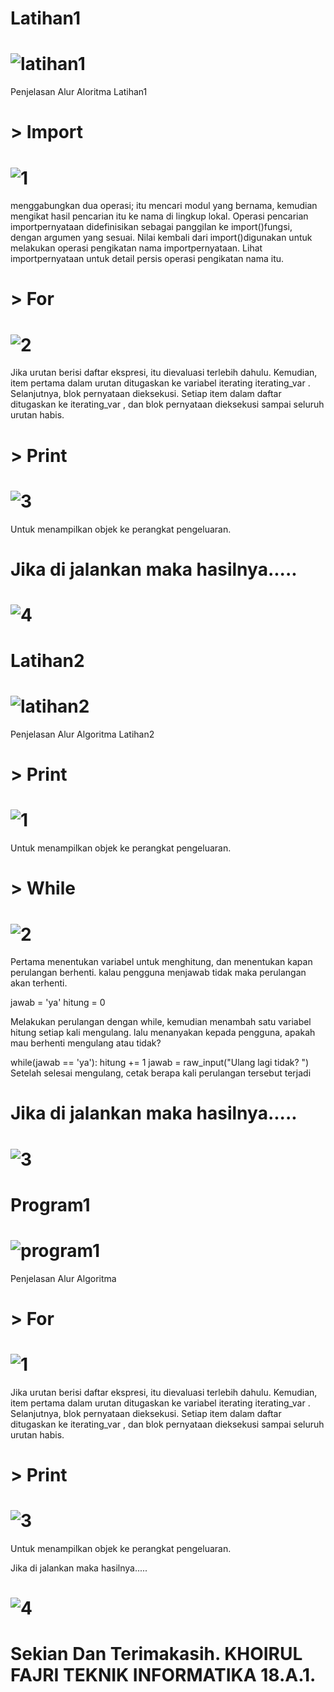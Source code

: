 # Latihan1
# ![latihan1](https://user-images.githubusercontent.com/46926166/52955642-c6e24b00-33bf-11e9-9c64-fd4d2aae23d1.png)
Penjelasan Alur Aloritma Latihan1
# > Import
# ![1](https://user-images.githubusercontent.com/46926166/52955765-1f194d00-33c0-11e9-9cb6-2ad94544e1e2.png)
menggabungkan dua operasi; itu mencari modul yang bernama, kemudian mengikat hasil pencarian itu ke nama di lingkup lokal. Operasi pencarian importpernyataan didefinisikan sebagai panggilan ke import()fungsi, dengan argumen yang sesuai. Nilai kembali dari import()digunakan untuk melakukan operasi pengikatan nama importpernyataan. Lihat importpernyataan untuk detail persis operasi pengikatan nama itu.

# > For
# ![2](https://user-images.githubusercontent.com/46926166/52955832-512aaf00-33c0-11e9-9ea6-31236957da03.png)

Jika urutan berisi daftar ekspresi, itu dievaluasi terlebih dahulu. Kemudian, item pertama dalam urutan ditugaskan ke variabel iterating iterating_var . Selanjutnya, blok pernyataan dieksekusi. Setiap item dalam daftar ditugaskan ke iterating_var , dan blok pernyataan dieksekusi sampai seluruh urutan habis.

# > Print
#  ![3](https://user-images.githubusercontent.com/46926166/52955889-6f90aa80-33c0-11e9-9ab3-10b27a42be1a.png)

Untuk menampilkan objek ke perangkat pengeluaran.

# Jika di jalankan maka hasilnya.....
# ![4](https://user-images.githubusercontent.com/46926166/52955934-86370180-33c0-11e9-95a1-20728a29197e.png)

# Latihan2
# ![latihan2](https://user-images.githubusercontent.com/46926166/52956074-e8900200-33c0-11e9-806d-61089db9a6f4.png)

Penjelasan Alur Algoritma Latihan2

# > Print
# ![1](https://user-images.githubusercontent.com/46926166/52956165-1ecd8180-33c1-11e9-933a-e6a6cb4f81b0.png)

Untuk menampilkan objek ke perangkat pengeluaran.

# > While
# ![2](https://user-images.githubusercontent.com/46926166/52956196-2f7df780-33c1-11e9-8753-36f6911e8991.png)

Pertama menentukan variabel untuk menghitung, dan menentukan kapan perulangan berhenti. kalau pengguna menjawab tidak maka perulangan akan terhenti.

jawab = 'ya' hitung = 0

Melakukan perulangan dengan while, kemudian menambah satu variabel hitung setiap kali mengulang. lalu menanyakan kepada pengguna, apakah mau berhenti mengulang atau tidak?

while(jawab == 'ya'): hitung += 1 jawab = raw_input("Ulang lagi tidak? ") Setelah selesai mengulang, cetak berapa kali perulangan tersebut terjadi

# Jika di jalankan maka hasilnya.....
# ![3](https://user-images.githubusercontent.com/46926166/52956228-44f32180-33c1-11e9-9a7b-45e02ff4a965.png)

# Program1
# ![program1](https://user-images.githubusercontent.com/46926166/52956325-7ec42800-33c1-11e9-917c-4818e56f1469.png)

Penjelasan Alur Algoritma
# > For
# ![1](https://user-images.githubusercontent.com/46926166/52956375-99969c80-33c1-11e9-9256-69b487885922.png)

Jika urutan berisi daftar ekspresi, itu dievaluasi terlebih dahulu. Kemudian, item pertama dalam urutan ditugaskan ke variabel iterating iterating_var . Selanjutnya, blok pernyataan dieksekusi. Setiap item dalam daftar ditugaskan ke iterating_var , dan blok pernyataan dieksekusi sampai seluruh urutan habis.

# > Print
# ![3](https://user-images.githubusercontent.com/46926166/52956437-c5198700-33c1-11e9-859c-d5c005486590.png)

Untuk menampilkan objek ke perangkat pengeluaran.

Jika di jalankan maka hasilnya.....
# ![4](https://user-images.githubusercontent.com/46926166/52956478-dc587480-33c1-11e9-8232-eb3bf96c6ee5.png)

# Sekian Dan Terimakasih. KHOIRUL FAJRI TEKNIK INFORMATIKA 18.A.1.
